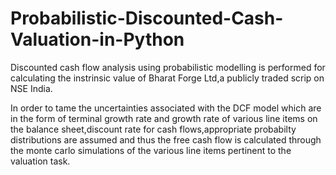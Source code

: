 # Probabilistic-Discounted-Cash-Valuation-in-Python
Discounted cash flow analysis using probabilistic modelling is performed for calculating the instrinsic value of Bharat Forge Ltd,a publicly traded scrip on NSE India.

In order to tame the uncertainties associated with the DCF model which are in the form of terminal growth rate and growth rate of various line items on the balance sheet,discount rate for cash flows,appropriate probabilty distributions are assumed and thus the free cash flow is calculated through the monte carlo simulations of the various line items pertinent to the valuation task.
